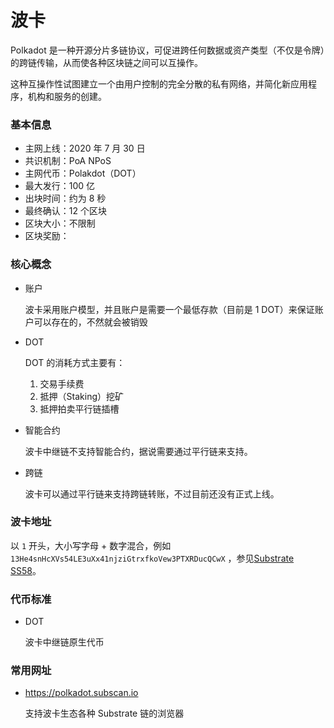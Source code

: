 # 波卡

Polkadot 是一种开源分片多链协议，可促进跨任何数据或资产类型（不仅是令牌）的跨链传输，从而使各种区块链之间可以互操作。

这种互操作性试图建立一个由用户控制的完全分散的私有网络，并简化新应用程序，机构和服务的创建。

### 基本信息

- 主网上线：2020 年 7 月 30 日
- 共识机制：PoA NPoS
- 主网代币：Polakdot（DOT）
- 最大发行：100 亿
- 出块时间：约为 8 秒
- 最终确认：12 个区块
- 区块大小：不限制
- 区块奖励：

### 核心概念

- 账户

  波卡采用账户模型，并且账户是需要一个最低存款（目前是 1 DOT）来保证账户可以存在的，不然就会被销毁

- DOT

  DOT 的消耗方式主要有：

  1. 交易手续费
  2. 抵押（Staking）挖矿
  3. 抵押拍卖平行链插槽

- 智能合约

  波卡中继链不支持智能合约，据说需要通过平行链来支持。

- 跨链

  波卡可以通过平行链来支持跨链转账，不过目前还没有正式上线。

### 波卡地址

以 `1` 开头，大小写字母 + 数字混合，例如 `13He4snHcXVs54LE3uXx41njziGtrxfkoVew3PTXRDucQCwX` ，参见[Substrate SS58](<https://github.com/paritytech/substrate/wiki/External-Address-Format-(SS58)>)。

### 代币标准

- DOT

  波卡中继链原生代币

### 常用网址

- https://polkadot.subscan.io

  支持波卡生态各种 Substrate 链的浏览器
